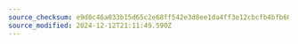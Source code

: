 ```yaml
---
source_checksum: e9d0c46a033b15d65c2e68ff542e3d8ee1da4ff3e12cbcfb4bfb60bb1251b61e
source_modified: 2024-12-12T21:11:49.590Z
---
```


